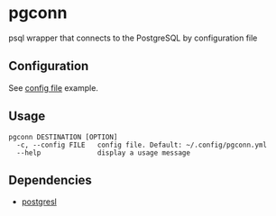 # pgconn

psql wrapper that connects to the PostgreSQL by configuration file


## Configuration

See [config file](pgconn) example.


## Usage

```
pgconn DESTINATION [OPTION]
  -c, --config FILE   config file. Default: ~/.config/pgconn.yml
  --help              display a usage message
```


## Dependencies

* [postgresl](https://postgresql.org)
